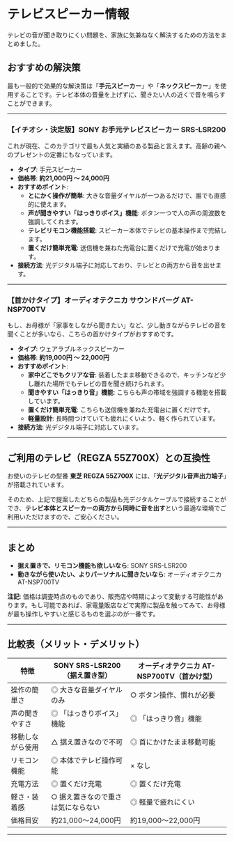 # テレビスピーカー情報

テレビの音が聞き取りにくい問題を、家族に気兼ねなく解決するための方法をまとめました。

## おすすめの解決策

最も一般的で効果的な解決策は「**手元スピーカー**」や「**ネックスピーカー**」を使用することです。テレビ本体の音量を上げずに、聞きたい人の近くで音を鳴らすことができます。

---

### 【イチオシ・決定版】SONY お手元テレビスピーカー SRS-LSR200

これが現在、このカテゴリで最も人気と実績のある製品と言えます。高齢の親へのプレゼントの定番にもなっています。

*   **タイプ**: 手元スピーカー
*   **価格帯**: **約21,000円 〜 24,000円**
*   **おすすめポイント**:
    *   **とにかく操作が簡単**: 大きな音量ダイヤルが一つあるだけで、誰でも直感的に使えます。
    *   **声が聞きやすい「はっきりボイス」機能**: ボタン一つで人の声の周波数を強調してくれます。
    *   **テレビリモコン機能搭載**: スピーカー本体でテレビの基本操作まで完結します。
    *   **置くだけ簡単充電**: 送信機を兼ねた充電台に置くだけで充電が始まります。
*   **接続方法**: 光デジタル端子に対応しており、テレビとの両方から音を出せます。

---

### 【首かけタイプ】オーディオテクニカ サウンドバーグ AT-NSP700TV

もし、お母様が「家事をしながら聞きたい」など、少し動きながらテレビの音を聞くことが多いなら、こちらの首かけタイプがおすすめです。

*   **タイプ**: ウェアラブルネックスピーカー
*   **価格帯**: **約19,000円 〜 22,000円**
*   **おすすめポイント**:
    *   **家中どこでもクリアな音**: 装着したまま移動できるので、キッチンなど少し離れた場所でもテレビの音を聞き続けられます。
    *   **聞きやすい「はっきり音」機能**: こちらも声の帯域を強調する機能を搭載しています。
    *   **置くだけ簡単充電**: こちらも送信機を兼ねた充電台に置くだけです。
    *   **軽量設計**: 長時間つけていても疲れにくいよう、軽く作られています。
*   **接続方法**: 光デジタル端子に対応しています。

---

## ご利用のテレビ（REGZA 55Z700X）との互換性

お使いのテレビの型番 **東芝 REGZA 55Z700X** には、「**光デジタル音声出力端子**」が搭載されています。

そのため、上記で提案したどちらの製品も光デジタルケーブルで接続することができ、**テレビ本体とスピーカーの両方から同時に音を出す**という最適な環境でご利用いただけますので、ご安心ください。

---

## まとめ

*   **据え置きで、リモコン機能も欲しいなら**: SONY SRS-LSR200
*   **動きながら使いたい、よりパーソナルに聞きたいなら**: オーディオテクニカ AT-NSP700TV

**注記**: 価格は調査時点のものであり、販売店や時期によって変動する可能性があります。もし可能であれば、家電量販店などで実際に製品を触ってみて、お母様が最も操作しやすいと感じるものを選ぶのが一番です。

---

## 比較表（メリット・デメリット）

| 特徴 | SONY SRS-LSR200（据え置き型） | オーディオテクニカ AT-NSP700TV（首かけ型） |
|------|----------------|-----------------------|
| 操作の簡単さ | ◎ 大きな音量ダイヤルのみ | ○ ボタン操作、慣れが必要 |
| 声の聞きやすさ | ◎ 「はっきりボイス」機能 | ◎ 「はっきり音」機能 |
| 移動しながら使用 | △ 据え置きなので不可 | ◎ 首にかけたまま移動可能 |
| リモコン機能 | ◎ 本体でテレビ操作可能 | × なし |
| 充電方法 | ◎ 置くだけ充電 | ◎ 置くだけ充電 |
| 軽さ・装着感 | ○ 据え置きなので重さは気にならない | ◎ 軽量で疲れにくい |
| 価格目安 | 約21,000〜24,000円 | 約19,000〜22,000円 |

---
